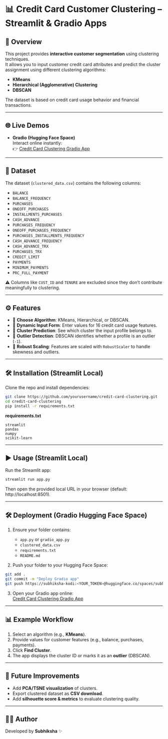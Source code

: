 # 📊 Credit Card Customer Clustering – Streamlit & Gradio Apps

## 🚀 Overview
This project provides **interactive customer segmentation** using clustering techniques.  
It allows you to input customer credit card attributes and predict the cluster assignment using different clustering algorithms:  

- **KMeans**  
- **Hierarchical (Agglomerative) Clustering**  
- **DBSCAN**  

The dataset is based on credit card usage behavior and financial transactions.

---

## 🌐 Live Demos

- **Gradio (Hugging Face Space)**  
Interact online instantly:  
👉 [Credit Card Clustering Gradio App](https://huggingface.co/spaces/subhiksha-kodi/unsupervised-ml-clustering-tasks)

---

## 📂 Dataset
The dataset (`clustered_data.csv`) contains the following columns:

- `BALANCE`  
- `BALANCE_FREQUENCY`  
- `PURCHASES`  
- `ONEOFF_PURCHASES`  
- `INSTALLMENTS_PURCHASES`  
- `CASH_ADVANCE`  
- `PURCHASES_FREQUENCY`  
- `ONEOFF_PURCHASES_FREQUENCY`  
- `PURCHASES_INSTALLMENTS_FREQUENCY`  
- `CASH_ADVANCE_FREQUENCY`  
- `CASH_ADVANCE_TRX`  
- `PURCHASES_TRX`  
- `CREDIT_LIMIT`  
- `PAYMENTS`  
- `MINIMUM_PAYMENTS`  
- `PRC_FULL_PAYMENT`  

⚠️ Columns like `CUST_ID` and `TENURE` are excluded since they don’t contribute meaningfully to clustering.

---

## ⚙️ Features
- 🔹 **Choose Algorithm**: KMeans, Hierarchical, or DBSCAN.  
- 🔹 **Dynamic Input Form**: Enter values for 16 credit card usage features.  
- 🔹 **Cluster Prediction**: See which cluster the input profile belongs to.  
- 🔹 **Outlier Detection**: DBSCAN identifies whether a profile is an outlier (`-1`).  
- 🔹 **Robust Scaling**: Features are scaled with `RobustScaler` to handle skewness and outliers.  

---

## 🛠️ Installation (Streamlit Local)
Clone the repo and install dependencies:

```bash
git clone https://github.com/yourusername/credit-card-clustering.git
cd credit-card-clustering
pip install -r requirements.txt
```

**requirements.txt**
```
streamlit
pandas
numpy
scikit-learn
```

---

## ▶️ Usage (Streamlit Local)
Run the Streamlit app:

```bash
streamlit run app.py
```

Then open the provided local URL in your browser (default: http://localhost:8501).

---

## 🛠️ Deployment (Gradio Hugging Face Space)
1. Ensure your folder contains:  
   - `app.py` or `gradio_app.py`  
   - `clustered_data.csv`  
   - `requirements.txt`  
   - `README.md`  

2. Push your folder to your Hugging Face Space:

```bash
git add .
git commit -m "Deploy Gradio app"
git push https://subhiksha-kodi:<YOUR_TOKEN>@huggingface.co/spaces/subhiksha-kodi/unsupervised-ml-clustering-tasks
```

3. Open your Gradio app online:  
[Credit Card Clustering Gradio App](https://huggingface.co/spaces/subhiksha-kodi/unsupervised-ml-clustering-tasks)

---

## 📊 Example Workflow
1. Select an algorithm (e.g., **KMeans**).  
2. Provide values for customer features (e.g., balance, purchases, payments).  
3. Click **Find Cluster**.  
4. The app displays the cluster ID or marks it as an **outlier** (DBSCAN).  

---

## 🧠 Future Improvements
- Add **PCA/TSNE visualization** of clusters.  
- Export clustered dataset as **CSV download**.  
- Add **silhouette score & metrics** to evaluate clustering quality.  

---

## 👩‍💻 Author
Developed by **Subhiksha** ✨

